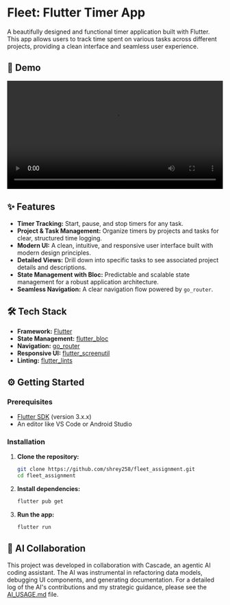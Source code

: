 # Fleet: Flutter Timer App

A beautifully designed and functional timer application built with Flutter. This app allows users to track time spent on various tasks across different projects, providing a clean interface and seamless user experience.

## 🚀 Demo

<video src="demo.mov" width="100%" controls="true"></video>

## ✨ Features

- **Timer Tracking:** Start, pause, and stop timers for any task.
- **Project & Task Management:** Organize timers by projects and tasks for clear, structured time logging.
- **Modern UI:** A clean, intuitive, and responsive user interface built with modern design principles.
- **Detailed Views:** Drill down into specific tasks to see associated project details and descriptions.
- **State Management with Bloc:** Predictable and scalable state management for a robust application architecture.
- **Seamless Navigation:** A clear navigation flow powered by `go_router`.

## 🛠️ Tech Stack

- **Framework:** [Flutter](https://flutter.dev/)
- **State Management:** [flutter_bloc](https://pub.dev/packages/flutter_bloc)
- **Navigation:** [go_router](https://pub.dev/packages/go_router)
- **Responsive UI:** [flutter_screenutil](https://pub.dev/packages/flutter_screenutil)
- **Linting:** [flutter_lints](https://pub.dev/packages/flutter_lints)

## ⚙️ Getting Started

### Prerequisites

- [Flutter SDK](https://flutter.dev/docs/get-started/install) (version 3.x.x)
- An editor like VS Code or Android Studio

### Installation

1.  **Clone the repository:**
    ```sh
    git clone https://github.com/shrey258/fleet_assignment.git
    cd fleet_assignment
    ```

2.  **Install dependencies:**
    ```sh
    flutter pub get
    ```

3.  **Run the app:**
    ```sh
    flutter run
    ```

## 🤖 AI Collaboration

This project was developed in collaboration with Cascade, an agentic AI coding assistant. The AI was instrumental in refactoring data models, debugging UI components, and generating documentation. For a detailed log of the AI's contributions and my strategic guidance, please see the [AI_USAGE.md](AI_USAGE.md) file.